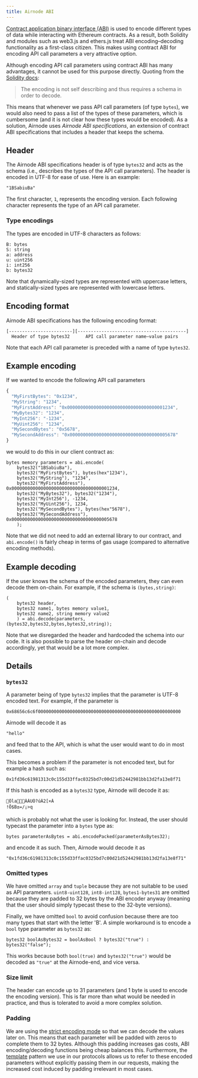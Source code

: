 ```yaml
---
title: Airnode ABI
---
```


[Contract application binary interface \(ABI\)](https://docs.soliditylang.org/en/v0.6.12/abi-spec.html) is used to encode different types of data while interacting with Ethereum contracts. As a result, both Solidity and modules such as web3.js and ethers.js treat ABI encoding–decoding functionality as a first-class citizen. This makes using contract ABI for encoding API call parameters a very attractive option.

Although encoding API call parameters using contract ABI has many advantages, it cannot be used for this purpose directly. Quoting from the [Solidity docs](https://docs.soliditylang.org/en/v0.6.12/abi-spec.html):

> The encoding is not self describing and thus requires a schema in order to decode.

This means that whenever we pass API call parameters \(of type `bytes`\), we would also need to pass a list of the types of these parameters, which is cumbersome \(and it is not clear how these types would be encoded\). As a solution, Airnode uses _Airnode ABI specifications_, an extension of contract ABI specifications that includes a header that keeps the schema.

## Header

The Airnode ABI specifications header is of type `bytes32` and acts as the schema \(i.e., describes the types of the API call parameters\). The header is encoded in UTF-8 for ease of use. Here is an example:

```text
"1BSabiuBa"
```

The first character, `1`, represents the encoding version. Each following character represents the type of an API call parameter.

### Type encodings

The types are encoded in UTF-8 characters as follows:

```text
B: bytes
S: string
a: address
u: uint256
i: int256
b: bytes32
```

Note that dynamically-sized types are represented with uppercase letters, and statically-sized types are represented with lowercase letters.

## Encoding format

Airnode ABI specifications has the following encoding format:

```text
[------------------------][-----------------------------------------]
  Header of type bytes32      API call parameter name–value pairs
```

Note that each API call parameter is preceded with a name of type `bytes32`.

## Example encoding

If we wanted to encode the following API call parameters

```javascript
{
  "MyFirstBytes": "0x1234",
  "MyString": "1234",
  "MyFirstAddress": "0x0000000000000000000000000000000000001234",
  "MyBytes32": "1234",
  "MyInt256": "-1234",
  "MyUint256": "1234",
  "MySecondBytes": "0x5678",
  "MySecondAddress": "0x0000000000000000000000000000000000005678"
}
```

we would to do this in our client contract as:

```text
bytes memory parameters = abi.encode(
    bytes32("1BSabiuBa"),
    bytes32("MyFirstBytes"), bytes(hex"1234"),
    bytes32("MyString"), "1234",
    bytes32("MyFirstAddress"), 0x0000000000000000000000000000000000001234,
    bytes32("MyBytes32"), bytes32("1234"),
    bytes32("MyInt256"), -1234,
    bytes32("MyUint256"), 1234,
    bytes32("MySecondBytes"), bytes(hex"5678"),
    bytes32("MySecondAddress"), 0x0000000000000000000000000000000000005678
    );
```

Note that we did not need to add an external library to our contract, and `abi.encode()` is fairly cheap in terms of gas usage \(compared to alternative encoding methods\).

## Example decoding

If the user knows the schema of the encoded parameters, they can even decode them on-chain. For example, if the schema is `(bytes,string)`:

```text
(
    bytes32 header,
    bytes32 name1, bytes memory value1,
    bytes32 name2, string memory value2
    ) = abi.decode(parameters, (bytes32,bytes32,bytes,bytes32,string));
```

Note that we disregarded the header and hardcoded the schema into our code. It is also possible to parse the header on-chain and decode accordingly, yet that would be a lot more complex.

## Details

### `bytes32`

A parameter being of type `bytes32` implies that the parameter is UTF-8 encoded text. For example, if the parameter is

```text
0x68656c6c6f000000000000000000000000000000000000000000000000000000
```

Airnode will decode it as

```text
"hello"
```

and feed that to the API, which is what the user would want to do in most cases.

This becomes a problem if the parameter is not encoded text, but for example a hash such as:

```text
0x1fd36c61981313c0c155d33ffac0325bd7c00d21d52442981bb13d2fa13e8f71
```

If this hash is encoded as a `bytes32` type, Airnode will decode it as:

```text
ÓlaÀÁUÓ?úÀ2[×À
!Õ$B±=/¡>q
```

which is probably not what the user is looking for. Instead, the user should typecast the parameter into a `bytes` type as:

```text
bytes parameterAsBytes = abi.encodePacked(parameterAsBytes32);
```

and encode it as such. Then, Airnode would decode it as

```text
"0x1fd36c61981313c0c155d33ffac0325bd7c00d21d52442981bb13d2fa13e8f71"
```

### Omitted types

We have omitted `array` and `tuple` because they are not suitable to be used as API parameters. `uint8-uint128`, `int8-int128`, `bytes1-bytes31` are omitted because they are padded to 32 bytes by the ABI encoder anyway \(meaning that the user should simply typecast these to the 32-byte versions\).

Finally, we have omitted `bool` to avoid confusion because there are too many types that start with the letter 'B'. A simple workaround is to encode a `bool` type parameter as `bytes32` as:

```text
bytes32 boolAsBytes32 = boolAsBool ? bytes32("true") : bytes32("false");
```

This works because both `bool(true)` and `bytes32("true")` would be decoded as `"true"` at the Airnode-end, and vice versa.

### Size limit

The header can encode up to 31 parameters \(and 1 byte is used to encode the encoding version\). This is far more than what would be needed in practice, and thus is tolerated to avoid a more complex solution.

### Padding

We are using the [strict encoding mode](https://docs.soliditylang.org/en/v0.6.12/abi-spec.html#strict-encoding-mode) so that we can decode the values later on. This means that each parameter will be padded with zeros to complete them to 32 bytes. Although this padding increases gas costs, ABI encoding/decoding functions being cheap balances this. Furthermore, the [template](/request-response-protocol/template.md) pattern we use in our protocols allows us to refer to these encoded parameters without explicitly passing them in our requests, making the increased cost induced by padding irrelevant in most cases.
